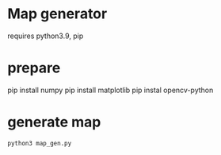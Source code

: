 # Map generator
requires python3.9, pip

# prepare

pip install numpy
pip install matplotlib
pip instal opencv-python

# generate map
`python3 map_gen.py`
